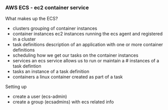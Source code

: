 ### AWS ECS - ec2 container service

What makes up the ECS?
* clusters
  grouping of container instances
* container instances
  ec2 instances running the ecs agent and registered in a cluster
* task definitions
  description of an application with one or more container definitions
* scheduling
  how we get our tasks on the container instances
* services
  an ecs service allows us to run or maintain a # instances of a task
  defintion
* tasks
  an instance of a task definition
* containers
  a linux container created as part of a task

Setting up
* create a user (ecs-admin)
* create a group (ecsadmins) with ecs related info
